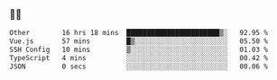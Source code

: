 ### 👨‍💻

<!--START_SECTION:waka-->

```txt
Other        16 hrs 18 mins  ███████████████████████▒░   92.95 %
Vue.js       57 mins         █▒░░░░░░░░░░░░░░░░░░░░░░░   05.50 %
SSH Config   10 mins         ▒░░░░░░░░░░░░░░░░░░░░░░░░   01.03 %
TypeScript   4 mins          ░░░░░░░░░░░░░░░░░░░░░░░░░   00.42 %
JSON         0 secs          ░░░░░░░░░░░░░░░░░░░░░░░░░   00.06 %
```

<!--END_SECTION:waka-->

